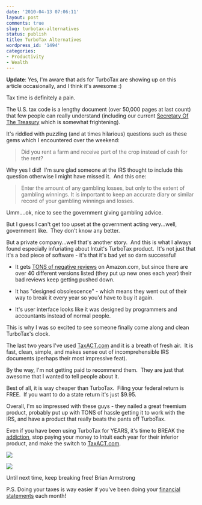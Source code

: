 ```yaml
---
date: '2010-04-13 07:06:11'
layout: post
comments: true
slug: turbotax-alternatives
status: publish
title: TurboTax Alternatives
wordpress_id: '1494'
categories:
- Productivity
- Wealth
---
```


**Update**: Yes, I'm aware that ads for TurboTax are showing up on this article occasionally, and I think it's awesome :)

Tax time is definitely a pain.

The U.S. tax code is a lengthy document (over 50,000 pages at last count) that few people can really understand (including our current [Secretary Of The Treasury](http://en.wikipedia.org/wiki/Timothy_Geithner#Tax_scandal) which is somewhat frightening).

It's riddled with puzzling (and at times hilarious) questions such as these gems which I encountered over the weekend:


> Did you rent a farm and receive part of the crop instead of cash for the rent?


Why yes I did!  I'm sure glad someone at the IRS thought to include this question otherwise I might have missed it.  And this one:


> Enter the amount of any gambling losses, but only to the extent of gambling winnings. It is important to keep an accurate diary or similar record of your gambling winnings and losses.


Umm....ok, nice to see the government giving gambling advice.

But I guess I can't get too upset at the government acting very...well, government like.  They don't know any better.

But a private company...well that's another story.  And this is what I always found especially infuriating about Intuit's TurboTax product.  It's not just that it's a bad piece of software - it's that it's bad yet so darn successful!





	
  * It gets [TONS of negative reviews](http://www.amazon.com/gp/redirect.html?ie=UTF8&location=http%3A%2F%2Fwww.amazon.com%2Fs%3Fie%3DUTF8%26x%3D0%26ref_%3Dnb%5Fsb%5Fnoss%26y%3D0%26field-keywords%3Dturbotax%26url%3Dsearch-alias%253Daps&tag=httpwwwstartb-20&linkCode=ur2&camp=1789&creative=390957) on Amazon.com, but since there are over 40 different versions listed (they put up new ones each year) their bad reviews keep getting pushed down.

	
  * It has "designed obsolescence" - which means they went out of their way to break it every year so you'd have to buy it again.

	
  * It's user interface looks like it was designed by programmers and accountants instead of normal people.


This is why I was so excited to see someone finally come along and clean TurboTax's clock.

The last two years I've used [TaxACT.com](http://www.TaxACT.com) and it is a breath of fresh air.  It is fast, clean, simple, and makes sense out of incomprehensible IRS documents (perhaps their most impressive feat).

By the way, I'm not getting paid to recommend them.  They are just that awesome that I wanted to tell people about it.

Best of all, it is way cheaper than TurboTax.  Filing your federal return is FREE.  If you want to do a state return it's just $9.95.

Overall, I'm so impressed with these guys - they nailed a great freemium product, probably put up with TONS of hassle getting it to work with the IRS, and have a product that really beats the pants off TurboTax.

Even if you have been using TurboTax for YEARS, it's time to BREAK the [addiction](http://www.youtube.com/watch?v=R706isyDrqI), stop paying your money to Intuit each year for their inferior product, and make the switch to [TaxACT.com](http://www.TaxACT.com).

![](http://s3.amazonaws.com/oldbloguploads/2010/04/turbotax_fail_3.jpg)

[![](http://s3.amazonaws.com/oldbloguploads/2010/04/turbotax.jpg)](http://s3.amazonaws.com/oldbloguploads/2010/04/turbotax.jpg)

Until next time, keep breaking free!
Brian Armstrong

P.S. Doing your taxes is way easier if you've been doing your [financial statements](http://brianarmstrong.org/posts/how-to-understand-and-create-a-personal-financial-statement-each-month-in-5-minutes/) each month!
